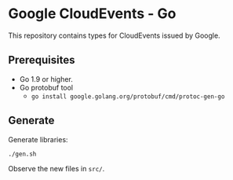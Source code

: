 # Google CloudEvents - Go

This repository contains types for CloudEvents issued by Google.

## Prerequisites

- Go 1.9 or higher.
- Go protobuf tool
  - `go install google.golang.org/protobuf/cmd/protoc-gen-go`

## Generate

Generate libraries:

```sh
./gen.sh
```

Observe the new files in `src/`.